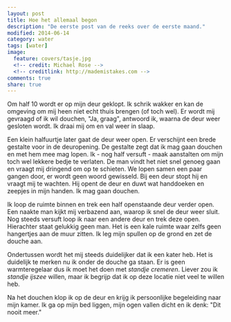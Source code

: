 ```yaml
---
layout: post
title: Hoe het allemaal begon
description: "De eerste post van de reeks over de eerste maand."
modified: 2014-06-14
category: water
tags: [water]
image:
  feature: covers/tasje.jpg
  <!-- credit: Michael Rose -->
  <!-- creditlink: http://mademistakes.com -->
comments: true
share: true
---
```


Om half 10 wordt er op mijn deur geklopt. Ik schrik wakker en kan de omgeving om mij heen niet echt thuis brengen (of toch wel). Er wordt mij gevraagd of ik wil douchen, "Ja, graag", antwoord ik, waarna de deur weer gesloten wordt. Ik draai mij om en val weer in slaap.

Een klein halfuurtje later gaat de deur weer open. Er verschijnt een brede gestalte voor in de deuropening. De gestalte zegt dat ik mag gaan douchen en met hem mee mag lopen. Ik - nog half versuft - maak aanstalten om mijn toch wel lekkere bedje te verlaten. De man vindt het niet snel genoeg gaan en vraagt mij dringend om op te schieten. We lopen samen een paar gangen door, er wordt geen woord gewisseld. Bij een deur stopt hij en vraagt mij te wachten. Hij opent de deur en duwt wat handdoeken en zeepjes in mijn handen. Ik mag gaan douchen.

Ik loop de ruimte binnen en trek een half openstaande deur verder open. Een naakte man kijkt mij verbazend aan, waarop ik snel de deur weer sluit. Nog steeds versuft loop ik naar een andere deur en trek deze open. Hierachter staat gelukkig geen man. Het is een kale ruimte waar zelfs geen hangertjes aan de muur zitten. Ik leg mijn spullen op de grond en zet de douche aan.

Ondertussen wordt het mij steeds duidelijker dat ik een kater heb. Het is duidelijk te merken nu ik onder de douche ga staan. Er is geen warmteregelaar dus ik moet het doen met *standje cremeren*. Liever zou ik *standje ijszee* willen, maar ik begrijp dat ik op deze locatie niet veel te willen heb.

Na het douchen klop ik op de deur en krijg ik persoonlijke begeleiding naar mijn kamer. Ik ga op mijn bed liggen, mijn ogen vallen dicht en ik denk: "Dit nooit meer."

